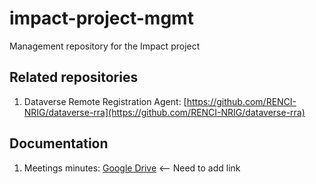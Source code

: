 # impact-project-mgmt
Management repository for the Impact project


## Related repositories

1. Dataverse Remote Registration Agent: [https://github.com/RENCI-NRIG/dataverse-rra](https://github.com/RENCI-NRIG/dataverse-rra)

## Documentation

1. Meetings minutes: [Google Drive]() <-- Need to add link
